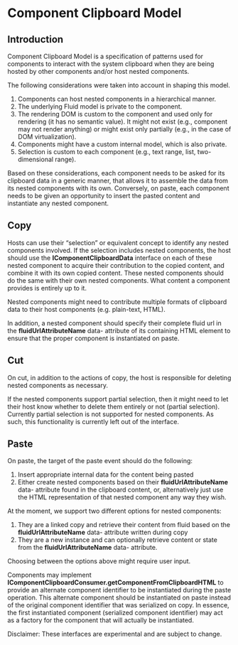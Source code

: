 # Component Clipboard Model

## Introduction

Component Clipboard Model is a specification of patterns used for components to interact
with the system clipboard when they are being hosted by other components and/or host
nested components.

The following considerations were taken into account in shaping this model.

1. Components can host nested components in a hierarchical manner.
2. The underlying Fluid model is private to the component.
3. The rendering DOM is custom to the component and used only for rendering (it has no semantic
   value). It might not exist (e.g., component may not render anything) or might exist only
   partially (e.g., in the case of DOM virtualization).
4. Components might have a custom internal model, which is also private.
5. Selection is custom to each component (e.g., text range, list, two-dimensional range).

Based on these considerations, each component needs to be asked for its clipboard data in a generic
manner, that allows it to assemble the data from its nested components with its own. Conversely,
on paste, each component needs to be given an opportunity to insert the pasted content and instantiate
any nested component.

## Copy

Hosts can use their “selection” or equivalent concept to identify any nested components involved.
If the selection includes nested components, the host should use the **IComponentClipboardData**
interface on each of these nested component to acquire their contribution to the copied content,
and combine it with its own copied content. These nested components should do the same with their
own nested components. What content a component provides is entirely up to it.

Nested components might need to contribute multiple formats of clipboard data to their host components
(e.g. plain-text, HTML).

In addition, a nested component should specify their complete fluid url in the **fluidUrlAttributeName**
data- attribute of its containing HTML element to ensure that the proper component is instantiated on paste.

## Cut

On cut, in addition to the actions of copy, the host is responsible for deleting nested
components as necessary.

If the nested components support partial selection, then it might need to let their host know whether
to delete them entirely or not (partial selection). Currently partial selection is not supported for
nested components. As such, this functionality is currently left out of the interface.

## Paste

On paste, the target of the paste event should do the following:

1. Insert appropriate internal data for the content being pasted
2. Either create nested components based on their **fluidUrlAttributeName** data- attribute found
   in the clipboard content, or, alternatively just use the HTML representation of that nested component
   any way they wish.

At the moment, we support two different options for nested components:

1. They are a linked copy and retrieve their content from fluid based on the **fluidUrlAttributeName**
   data- attribute written during copy
2. They are a new instance and can optionally retrieve content or state from the **fluidUrlAttributeName**
   data- attribute.

Choosing between the options above might require user input.

Components may implement **IComponentClipboardConsumer.getComponentFromClipboardHTML** to provide an
alternate component identifier to be instantiated during the paste operation. This alternate component
should be instantiated on paste instead of the original component identifier that was serialized
on copy. In essence, the first instantiated component (serialized component identifier) may act as a
factory for the component that will actually be instantiated.

Disclaimer: These interfaces are experimental and are subject to change.
